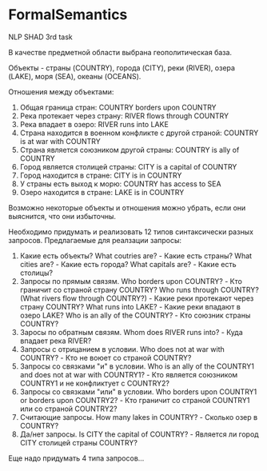 FormalSemantics
===============

NLP SHAD 3rd task

В качестве предметной области выбрана геополитическая база.

Объекты - страны (COUNTRY), города (CITY), реки (RIVER), озера (LAKE), моря (SEA), океаны (OCEANS).

Отношения между объектами:

1. Общая граница стран: COUNTRY borders upon COUNTRY
2. Река протекает через страну: RIVER flows through COUNTRY
3. Река впадает в озеро: RIVER runs into LAKE
4. Страна находится в военном конфликте с другой страной: COUNTRY is at war with COUNTRY
5. Страна является союзником другой страны: COUNTRY is ally of COUNTRY
6. Город является столицей страны: CITY is a capital of COUNTRY
7. Город находится в стране: CITY is in COUNTRY
8. У страны есть выход к морю: COUNTRY has access to SEA
9. Озеро находится в стране: LAKE is in COUNTRY

Возможно некоторые объекты и отношения можно убрать, если они выяснится, что они избыточны.

Необходимо придумать и реализовать 12 типов синтаксически разных запросов. Предлагаемые для реалзации запросы:

1. Какие есть объекты?
What coutries are? - Какие есть страны?
What cities are? - Какие есть города?
What capitals are? - Какие есть столицы?
2. Запросы по прямым связям.
Who borders upon COUNTRY? - Кто граничит со страной страну COUNTRY?
Who runs through COUNTRY? (What rivers flow through COUNTRY?) - Какие реки протекают через страну COUNTRY?
What runs into LAKE? - Какие реки впадают в озеро LAKE?
Who is an ally of the COUNTRY? - Кто союзник страны COUNTRY?
3. Заросы по обратным связям.
Whom does RIVER runs into? - Куда впадает река RIVER?
4. Запросы с отрицанием в условии.
Who does not at war with COUNTRY? - Кто не воюет со страной COUNTRY?
5. Запросы со связками "и" в условии.
Who is an ally of the COUNTRY1 and does not at war with COUNTRY1? - Кто является союзником COUNTRY1 и не конфликтует с COUNTRY2?
6. Запросы со связками "или" в условии.
Who borders upon COUNTRY1 or borders upon COUNTRY2? - Кто граничит со страной COUNTRY1 или со страной COUNTRY2?
7. Считающие запросы.
How many lakes in COUNTRY? - Сколько озер в COUNTRY?
8. Да/нет запросы.
Is CITY the capital of COUNTRY? - Является ли город CITY столицей страны COUNTRY?

Еще надо придумать 4 типа запросов...
